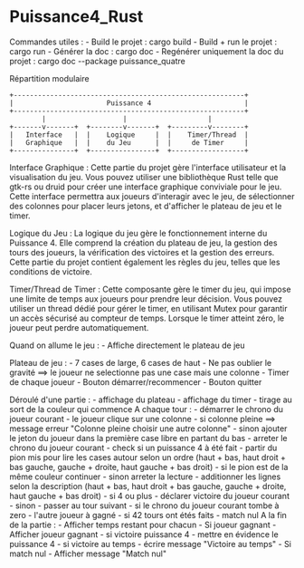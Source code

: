 # Puissance4_Rust

Commandes utiles :
    - Build le projet : cargo build
    - Build + run le projet : cargo run
    - Générer la doc : cargo doc
    - Regénérer uniquement la doc du projet : cargo doc --package puissance_quatre

Répartition modulaire

    +---------------------------------------------------------+
    |                       Puissance 4                       |
    +---------------------------------------------------------+
            |                   |                    |
    +-------v-------+  +--------v-------+  +---------v--------+
    |   Interface   |  |    Logique     |  |    Timer/Thread  |
    |   Graphique   |  |    du Jeu      |  |     de Timer     |
    +---------------+  +----------------+  +------------------+


Interface Graphique : Cette partie du projet gère l'interface utilisateur et la visualisation du jeu. Vous pouvez utiliser une bibliothèque Rust telle que gtk-rs ou druid pour créer une interface graphique conviviale pour le jeu. Cette interface permettra aux joueurs d'interagir avec le jeu, de sélectionner des colonnes pour placer leurs jetons, et d'afficher le plateau de jeu et le timer.

Logique du Jeu : La logique du jeu gère le fonctionnement interne du Puissance 4. Elle comprend la création du plateau de jeu, la gestion des tours des joueurs, la vérification des victoires et la gestion des erreurs. Cette partie du projet contient également les règles du jeu, telles que les conditions de victoire.

Timer/Thread de Timer : Cette composante gère le timer du jeu, qui impose une limite de temps aux joueurs pour prendre leur décision. Vous pouvez utiliser un thread dédié pour gérer le timer, en utilisant Mutex pour garantir un accès sécurisé au compteur de temps. Lorsque le timer atteint zéro, le joueur peut perdre automatiquement.

Quand on allume le jeu :
    - Affiche directement le plateau de jeu

Plateau de jeu :
    - 7 cases de large, 6 cases de haut
    - Ne pas oublier le gravité ==> le joueur ne selectionne pas une case mais une colonne
    - Timer de chaque joueur
    - Bouton démarrer/recommencer
    - Bouton quitter

Déroulé d'une partie :
    - affichage du plateau
    - affichage du timer
    - tirage au sort de la couleur qui commence
    A chaque tour :
        - démarrer le chrono du joueur courant
        - le joueur clique sur une colonne
            - si colonne pleine ==> message erreur "Colonne pleine choisir une autre colonne"
            - sinon ajouter le jeton du joueur dans la première case libre en partant du bas
        - arreter le chrono du joueur courant
        - check si un puissance 4 à été fait
            - partir du pion mis pour lire les cases autour selon un ordre (haut + bas, haut droit + bas gauche, gauche + droite, haut gauche + bas droit)
                - si le pion est de la même couleur continuer
                - sinon arreter la lecture
                    - additionner les lignes selon la description (haut + bas, haut droit + bas gauche, gauche + droite, haut gauche + bas droit)
                    - si 4 ou plus
                        - déclarer victoire du joueur courant
                    - sinon
                        - passer au tour suivant
        - si le chrono du joueur courant tombe à zero
            - l'autre joueur à gagné
        - si 42 tours ont étés faits
            - match nul
    A la fin de la partie :
        - Afficher temps restant pour chacun
        - Si joueur gagnant
            - Afficher joueur gagnant
                - si victoire puissance 4
                    - mettre en évidence le puissance 4
                - si victoire au temps
                    - écrire message "Victoire au temps"
        - Si match nul
            - Afficher message "Match nul"
